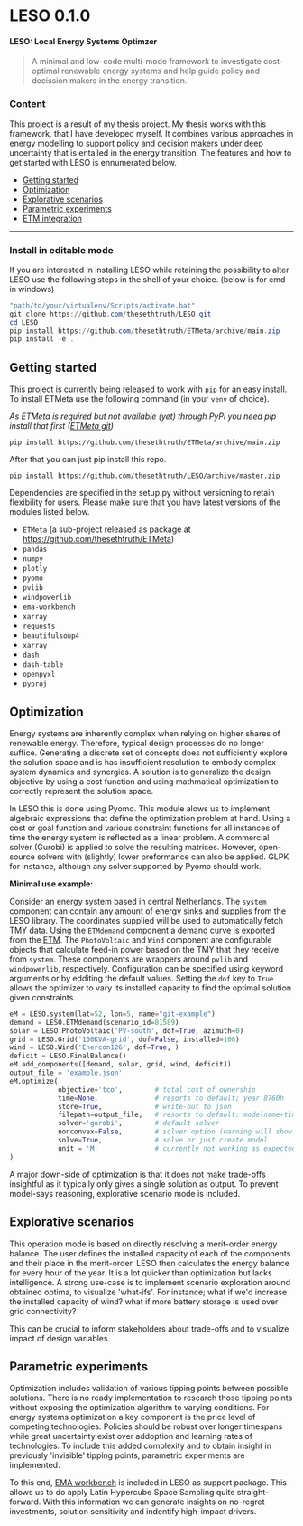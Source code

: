 # LESO 0.1.0
#### LESO: Local Energy Systems Optimzer
> A minimal and low-code multi-mode framework to investigate cost-optimal renewable energy systems and help guide policy and decission makers in the energy transition.

### Content
This project is a result of my thesis project. My thesis works with this framework, that I have developed myself. It combines various approaches in energy modelling to support policy and decision makers under deep uncertainty that is entailed in the energy transition. The features and how to get started with LESO is ennumerated below.

 * [Getting started](#getting-started)
 * [Optimization](#optimization)
 * [Explorative scenarios](#explorative-scenarios)
 * [Parametric experiments](#parametric-experiments)
 * [ETM integration](#etm-integration)

---
### Install in editable mode
If you are interested in installing LESO while retaining the possibility to alter LESO use the following steps in the shell of your choice. (below is for cmd in windows)

```powershell
"path/to/your/virtualenv/Scripts/activate.bat"
git clone https://github.com/thesethtruth/LESO.git
cd LESO
pip install https://github.com/thesethtruth/ETMeta/archive/main.zip
pip install -e .
```
## Getting started

This project is currently being released to work with `pip` for an easy install.
To install ETMeta use the following command (in your `venv` of choice).

*As ETMeta is required but not available (yet) through PyPi you need pip install that first ([ETMeta git](https://github.com/thesethtruth/ETMeta))*

```
pip install https://github.com/thesethtruth/ETMeta/archive/main.zip
```

After that you can just pip install this repo. 

```
pip install https://github.com/thesethtruth/LESO/archive/master.zip
```



Dependencies are specified in the setup.py without versioning to retain flexibility for users. Please make sure that you have latest versions of the modules listed below.

* `ETMeta` (a sub-project released as package at https://github.com/thesethtruth/ETMeta)
* `pandas`
* `numpy`
* `plotly`
* `pyomo`
* `pvlib`
* `windpowerlib`
* `ema-workbench`
* `xarray`
* `requests`
* `beautifulsoup4`
* `xarray`
* `dash`
* `dash-table`
* `openpyxl`
* `pyproj`


## Optimization
Energy systems are inherently complex when relying on higher shares of renewable energy. Therefore, typical design processes do no longer suffice. Generating a discrete set of concepts does not sufficiently explore the solution space and is has insufficient resolution to embody complex system dynamics and synergies. A solution is to generalize the design objective by using a cost function and using mathmatical optimization to correctly represent the solution space. 

In LESO this is done using Pyomo. This module alows us to implement algebraic expressions that define the optimization problem at hand. Using a cost or goal function and various constraint functions for all instances of time the energy system is reflected as a linear problem. A commercial solver (Gurobi) is applied to solve the resulting matrices. However, open-source solvers  with (slightly) lower preformance can also be applied. GLPK for instance, although any solver supported by Pyomo should work.

**Minimal use example:**

Consider an energy system based in central Netherlands. The `system` component can contain any amount of energy sinks and supplies from the LESO library. The coordinates supplied will be used to automatically fetch TMY data. Using the `ETMdemand` component a demand curve is exported from the [ETM](https://pro.energytransitionmodel.com/). The `PhotoVoltaic` and `Wind` component are configurable objects that calculate feed-in power based on the TMY that they receive from `system`. These components are wrappers around `pvlib` and `windpowerlib`, respectively. Configuration can be specified using keyword arguments or by edditing the default values. Setting the `dof` key to `True` allows the optimizer to vary its installed capacity to find the optimal solution given constraints. 
```python
eM = LESO.system(lat=52, lon=5, name="git-example")
demand = LESO.ETMdemand(scenario_id=81589)
solar = LESO.PhotoVoltaic('PV-south', dof=True, azimuth=0)
grid = LESO.Grid('100KVA-grid', dof=False, installed=100)
wind = LESO.Wind('Enercon126', dof=True, )
deficit = LESO.FinalBalance()
eM.add_components([demand, solar, grid, wind, deficit])
output_file = 'example.json'
eM.optimize(
            objective='tco',        # total cost of ownership
            time=None,              # resorts to default; year 8760h
            store=True,             # write-out to json
            filepath=output_file,   # resorts to default: modelname+timestamp
            solver='gurobi',        # default solver
            nonconvex=False,        # solver option (warning will show if needed)
            solve=True,             # solve or just create model
            unit = 'M'              # currently not working as expected
)

```
A major down-side of optimization is that it does not make trade-offs insightful as it typically only gives a single solution as output. To prevent model-says reasoning, explorative scenario mode is included.

## Explorative scenarios
This operation mode is based on directly resolving a merit-order energy balance. The user defines the installed capacity of each of the components and their place in the merit-order. LESO then  calculates the energy balance for every hour of the year. It is a lot quicker than optimization but lacks intelligence. A strong use-case is to implement scenario exploration around obtained optima, to visualize 'what-ifs'. For instance; what if we'd increase the installed capacity of wind? what if more battery storage is used over grid connectivity? 

This can be crucial to inform stakeholders about trade-offs and to visualize impact of design variables.

## Parametric experiments
Optimization includes validation of various tipping points between possible solutions. There is no ready implementation to research those tipping points without exposing the optimization algorithm to varying conditions. For energy systems optimization a key component is the price level of competing technologies. Policies should be robust over longer timespans while great uncertainty exist over addoption and learning rates of technologies. To include this added complexity and to obtain insight in previously 'invisible' tipping points, parametric experiments are implemented. 

To this end, [EMA workbench](https://emaworkbench.readthedocs.io/en/latest/) is included in LESO as support package. This allows us to do apply Latin Hypercube Space Sampling quite straight-forward. With this information we can generate insights on no-regret investments, solution sensitivity and indentify high-impact drivers.

